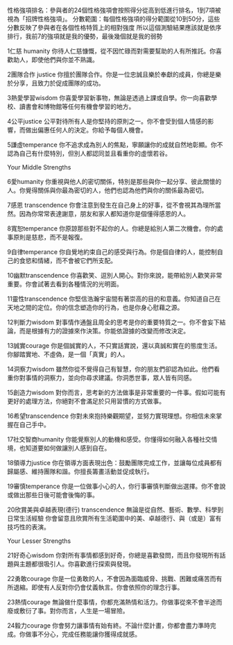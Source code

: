 性格強項排名：參與者的24個性格強項會按照得分從高到低進行排名，1到7項被視為「招牌性格強項」。
分數範圍：每個性格強項的得分範圍從10到50分，這些分數反映了參與者在各個性格特質上的相對強度
所以這個測驗結果應該就是依序排行，我前7的強項就是我的優勢，最後幾個就是我的弱勢

1仁慈 humanity
你待人仁慈慷慨，從不因忙碌而對需要幫助的人有所推託。你喜歡助人，即使他們與你並不熟識。

2團隊合作 justice
你擅於團隊合作。你是一位忠誠且樂於奉獻的成員，你總是樂於分享，且致力於促成團隊的成功。

3熱愛學習wisdom
你喜愛學習新事物，無論是透過上課或自學。你一向喜歡學校、讀書會和博物館等任何有機會學習的地方。

4公平justice
公平對待所有人是你堅持的原則之一。你不會受到個人情感的影響，而做出偏惠任何人的決定。你給予每個人機會。


5謙虛temperance
你不追求成為別人的焦點，寧願讓你的成就自然地彰顯。你不認為自己有什麼特別，但別人都認同並且看重你的虛懷若谷。

Your Middle Strengths

6愛humanity
你重視與他人的密切關係，特別是那些與你一起分享、彼此關懷的人。你覺得關係與你最為密切的人，他們也認為他們與你的關係最為密切。

7感恩
transcendence
你會注意到發生在自己身上的好事，從不會視其為理所當然。因為你常常表達謝意，朋友和家人都知道你是個懂得感恩的人。

8寬恕temperance
你原諒那些對不起你的人。你總是給別人第二次機會。你的處事原則是慈悲，而不是報復。

9自律temperance
你自覺地約束自己的感受與行為。你是個自律的人，能控制自己的食慾和情緒，而不會被它們所支配。

10幽默transcendence
你喜歡笑、逗別人開心。對你來說，能帶給別人歡笑非常重要。你會試著去看到各種情況的光明面。

11靈性transcendence
你堅信浩瀚宇宙間有著崇高的目的和意義。你知道自己在天地之間的定位。你的信念塑造你的行為，也是你身心慰藉之源。


12判斷力wisdom
對事情作通盤且周全的思考是你的重要特質之一。你不會妄下結論，而是根據有力的證據來作決策。你能依證據的改變而修改決定。

13誠實courage
你是個誠實的人，不只實話實說，還以真誠和實在的態度生活。你腳踏實地、不虛偽，是一個「真實」的人。

14洞察力wisdom
雖然你從不覺得自己有智慧，你的朋友們卻認為如此。他們看重你對事情的洞察力，並向你尋求建議。你洞悉世事，眾人皆有同感。

15創造力wisdom
對你而言，思考新的方法做事是非常重要的一件事。假如可能有更好的處理方法，你絕對不會滿足於只用習慣的方式做事。

16希望transcendence
你對未來抱持樂觀期望，並努力實現理想。你相信未來掌握在自己手中。


17社交智商humanity
你能覺察別人的動機和感受。你懂得如何融入各種社交情境，也知道要如何做讓別人感到自在。

18領導力justice
你在領導方面表現出色：鼓勵團隊完成工作，並讓每位成員都有歸屬感、維持團隊和諧。你擅長籌畫活動並促成執行。

19審慎temperance
你是一位做事小心的人，你行事審慎判斷做出選擇。你不會說或做出那些日後可能會後悔的事。

20欣賞美與卓越表現(德行)
transcendence
無論是從自然、藝術、數學、科學到日常生活經驗 你會留意且欣賞所有生活範圍中的美、卓越德行、與（或是）富有技巧性的表演。


Your Lesser Strengths

21好奇心wisdom
你對所有事情都感到好奇，你總是喜歡發問，而且你發現所有話題與主題都很吸引人。你喜歡進行探索與發現。

22勇敢courage
你是一位勇敢的人，不會因為面臨威脅、挑戰、困難或痛苦而有所退縮。即使有人反對你仍會仗義執言。你會依照你的理念行事。

23熱情courage
無論做什麼事情，你都充滿熱情和活力。你做事從來不會半途而廢或敷衍了事。對你而言，人生是一場冒險。

24毅力courage
你會努力讓事情有始有終。不論什麼計畫，你都會盡力準時完成。你做事不分心，完成任務能讓你獲得成就感。


